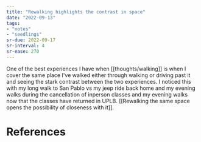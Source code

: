 ```yaml
---
title: "Rewalking highlights the contrast in space"
date: "2022-09-13"
tags:
- "notes"
- "seedlings"
sr-due: 2022-09-17
sr-interval: 4
sr-ease: 270
---
```


One of the best experiences I have when [[thoughts/walking]] is when I cover the same place I've walked either through walking or driving past it and seeing the stark contrast between the two experiences. I noticed this with my long walk to San Pablo vs my jeep ride back home and my evening walks during the cancellation of inperson classes and my evening walks now that the classes have returned in UPLB. [[Rewalking the same space opens the possibility of closeness with it]].

# References